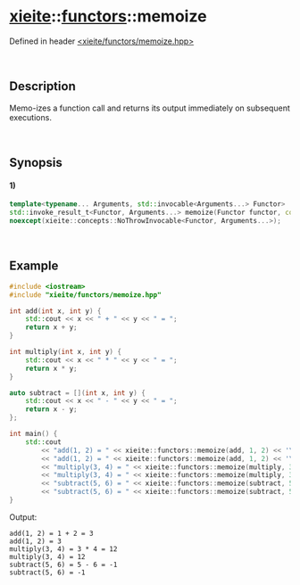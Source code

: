# [xieite](../../xieite.md)\:\:[functors](../../functors.md)\:\:memoize
Defined in header [<xieite/functors/memoize.hpp>](../../../include/xieite/functors/memoize.hpp)

&nbsp;

## Description
Memo-izes a function call and returns its output immediately on subsequent executions.

&nbsp;

## Synopsis
#### 1)
```cpp
template<typename... Arguments, std::invocable<Arguments...> Functor>
std::invoke_result_t<Functor, Arguments...> memoize(Functor functor, const Arguments&... arguments)
noexcept(xieite::concepts::NoThrowInvocable<Functor, Arguments...>);
```

&nbsp;

## Example
```cpp
#include <iostream>
#include "xieite/functors/memoize.hpp"

int add(int x, int y) {
    std::cout << x << " + " << y << " = ";
    return x + y;
}

int multiply(int x, int y) {
    std::cout << x << " * " << y << " = ";
    return x * y;
}

auto subtract = [](int x, int y) {
    std::cout << x << " - " << y << " = ";
    return x - y;
};

int main() {
    std::cout
        << "add(1, 2) = " << xieite::functors::memoize(add, 1, 2) << '\n'
        << "add(1, 2) = " << xieite::functors::memoize(add, 1, 2) << '\n'
        << "multiply(3, 4) = " << xieite::functors::memoize(multiply, 3, 4) << '\n'
        << "multiply(3, 4) = " << xieite::functors::memoize(multiply, 3, 4) << '\n'
        << "subtract(5, 6) = " << xieite::functors::memoize(subtract, 5, 6) << '\n'
        << "subtract(5, 6) = " << xieite::functors::memoize(subtract, 5, 6) << '\n';
}
```
Output:
```
add(1, 2) = 1 + 2 = 3
add(1, 2) = 3
multiply(3, 4) = 3 * 4 = 12
multiply(3, 4) = 12
subtract(5, 6) = 5 - 6 = -1
subtract(5, 6) = -1
```
